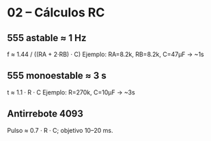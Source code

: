 # 02 – Cálculos RC
## 555 astable ≈ 1 Hz
f ≈ 1.44 / ((RA + 2·RB) · C)
Ejemplo: RA=8.2k, RB=8.2k, C=47µF → ~1s

## 555 monoestable ≈ 3 s
t ≈ 1.1 · R · C
Ejemplo: R=270k, C=10µF → ~3s

## Antirrebote 4093
Pulso ≈ 0.7 · R · C; objetivo 10–20 ms.
